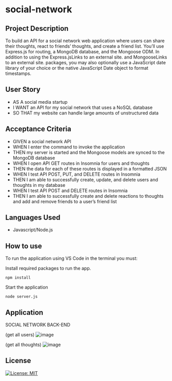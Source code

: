 # social-network

## Project Description

To build an API for a social network web application where users can share their thoughts, react to friends’ thoughts, and create a friend list. You’ll use Express.js for routing, a MongoDB database, and the Mongoose ODM. In addition to using the Express.jsLinks to an external site. and MongooseLinks to an external site. packages, you may also optionally use a JavaScript date library of your choice or the native JavaScript Date object to format timestamps.



## User Story

- AS A social media startup
- I WANT an API for my social network that uses a NoSQL database
- SO THAT my website can handle large amounts of unstructured data


## Acceptance Criteria
- GIVEN a social network API
- WHEN I enter the command to invoke the application
- THEN my server is started and the Mongoose models are synced to the MongoDB database
- WHEN I open API GET routes in Insomnia for users and thoughts
- THEN the data for each of these routes is displayed in a formatted JSON
- WHEN I test API POST, PUT, and DELETE routes in Insomnia
- THEN I am able to successfully create, update, and delete users and thoughts in my database
- WHEN I test API POST and DELETE routes in Insomnia
- THEN I am able to successfully create and delete reactions to thoughts and add and remove friends to a user’s friend list

## Languages Used

- Javascript/Node.js

## How to use

To run the application using VS Code in the terminal you must:

Install required packages to run the app.
```
npm install

```

Start the application
```
node server.js

```

## Application

SOCIAL NETWORK BACK-END

(get all users)
![image](https://github.com/jsen07/social-network/assets/56829664/41b7ba28-c02b-4ec8-8f47-de69a9f2fbf1)

(get all thoughts)
![image](https://github.com/jsen07/social-network/assets/56829664/01a6fe39-f017-495d-be8c-17aef302d976)


## License 
[![License: MIT](https://img.shields.io/badge/License-MIT-yellow.svg)](https://opensource.org/licenses/MIT)
